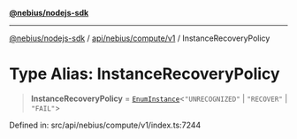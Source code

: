 [**@nebius/nodejs-sdk**](../../../../../README.md)

---

[@nebius/nodejs-sdk](../../../../../README.md) / [api/nebius/compute/v1](../README.md) / InstanceRecoveryPolicy

# Type Alias: InstanceRecoveryPolicy

> **InstanceRecoveryPolicy** = [`EnumInstance`](../../../../../runtime/protos/enum/type-aliases/EnumInstance.md)\<`"UNRECOGNIZED"` \| `"RECOVER"` \| `"FAIL"`\>

Defined in: src/api/nebius/compute/v1/index.ts:7244
